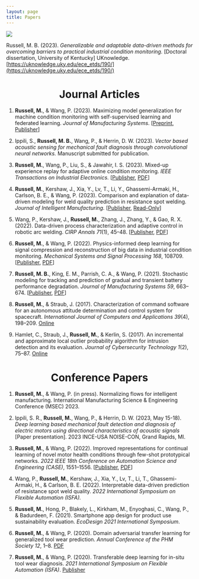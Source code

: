 ```yaml
---
layout: page
title: Papers
---
```


<div style="text-align: left;">
    <a href="https://scholar.google.com/citations?user=FNyNIFgAAAAJ&hl=en">
        <img src="https://img.shields.io/badge/Google%20Scholar-blue" />
    </a>
</div>
<p/>

Russell, M. B. (2023). *Generalizable and adaptable data-driven methods for overcoming barriers to practical industrial condition monitoring.* [Doctoral dissertation, University of Kentucky] UKnowledge. [https://uknowledge.uky.edu/ece_etds/190/](https://uknowledge.uky.edu/ece_etds/190/)

<h1 style="text-align: center;">Journal Articles</h1>

1. **Russell, M.**, & Wang, P. (2023). Maximizing model generalization for machine condition monitoring with self-supervised learning and federated learning. *Journal of Manufacturing Systems*. [[Preprint](https://arxiv.org/abs/2304.14398), [Publisher](https://www.sciencedirect.com/science/article/abs/pii/S0278612523001905)]

2. Ippili, S., **Russell, M. B.**, Wang, P., & Herrin, D. W. (2023). *Vector based acoustic sensing for mechanical fault diagnosis through convolutional neural networks.* Manuscript submitted for publication.

3. **Russell, M.**, Wang, P., Liu, S., & Jawahir, I. S. (2023). Mixed-up experience replay for adaptive online condition monitoring. *IEEE Transactions on Industrial Electronics.* [[Publisher](https://ieeexplore.ieee.org/document/10083059), [PDF](files/ALL_22-TIE-4784.pdf)]

4. **Russell, M.**, Kershaw, J., Xia, Y., Lv, T., Li, Y., Ghassemi-Armaki, H., Carlson, B. E., & Wang, P. (2023). Comparison and explanation of data-driven modeling for weld quality prediction in resistance spot welding. *Journal of Intelligent Manufacturing.* [[Publisher](https://link.springer.com/article/10.1007/s10845-023-02108-1), [Read-Only](https://rdcu.be/c8ZSO)]

5. Wang, P., Kershaw, J., **Russell, M.**, Zhang, J., Zhang, Y., & Gao, R. X. (2022). Data-driven process characterization and adaptive control in robotic arc welding. *CIRP Annals 71*(1), 45&ndash;48. [[Publisher](https://www.sciencedirect.com/science/article/abs/pii/S0007850622000920?dgcid=coauthor), [PDF](files/CIRP2022_RoboticWelding_Submission.pdf)]

6. **Russell, M.**, & Wang, P. (2022). Physics-informed deep learning for signal compression and reconstruction of big data in industrial condition monitoring. *Mechanical Systems and Signal Processing 168*, 108709. [[Publisher](https://www.sciencedirect.com/science/article/abs/pii/S0888327021010293), [PDF](files/2021-11-18_MSSP_AE_Compression_Round2.pdf)]

7. **Russell, M. B.**, King, E. M., Parrish, C. A., & Wang, P. (2021). Stochastic modeling for tracking and prediction of gradual and transient battery performance degradation. *Journal of Manufacturing Systems 59*, 663&ndash;674. [[Publisher](https://www.sciencedirect.com/science/article/abs/pii/S0278612521000881), [PDF](files/promfg_NAMARC_russell.pdf)]

8. **Russell, M.**, & Straub, J. (2017). Characterization of command software for an autonomous attitude determination and control system for spacecraft. *International Journal of Computers and Applications 39*(4), 198&ndash;209. [Online](https://www.tandfonline.com/doi/abs/10.1080/1206212X.2017.1329261)

9. Hamlet, C., Straub, J., **Russell, M.**, & Kerlin, S. (2017). An incremental and approximate local outlier probability algorithm for intrusion detection and its evaluation. *Journal of Cybersecurity Technology 1*(2), 75&ndash;87. [Online](https://www.tandfonline.com/doi/full/10.1080/23742917.2016.1226651)

<h1 style="text-align: center;">Conference Papers</h1>

1. **Russell, M.**, & Wang, P. (in press). Normalizing flows for intelligent manufacturing. International Manufacturing Science & Engineering Conference (MSEC) 2023.

2. Ippili, S. R., **Russell, M.**, Wang, P., & Herrin, D. W. (2023, May 15-18). *Deep learning based mechanical fault detection and diagnosis of electric motors using directional characteristics of acoustic signals* [Paper presentation]. 2023 INCE-USA NOISE-CON, Grand Rapids, MI.  

3. **Russell, M.**, & Wang, P. (2022). Improved representations for continual learning of novel motor health conditions through few-shot prototypical networks. *2022 IEEE 18th Conference on Automation Science and Engineering (CASE)*, 1551&ndash;1556. [[Publisher](https://ieeexplore.ieee.org/abstract/document/9926567), [PDF](files/RussellWang_CASE2022_FINAL.pdf)]

4. Wang, P., **Russell, M.**, Kershaw, J., Xia, Y., Lv, T., Li, T., Ghassemi-Armaki, H., & Carlson, B. E. (2022). Interpretable data-driven prediction of resistance spot weld quality. *2022 International Symposium on Flexible Automation (ISFA).*

5. **Russell, M.**, Hong, P., Blakely, L., Kirkham, M., Enyoghasi, C., Wang, P., & Badurdeen, F. (2021). Smartphone app design for product use sustainability evaluation. *EcoDesign 2021 International Symposium*.

6. **Russell, M.**, & Wang, P. (2020). Domain adversarial transfer learning for generalized tool wear prediction. *Annual Conference of the PHM Society 12*, 1&ndash;8. [PDF](https://papers.phmsociety.org/index.php/phmconf/article/download/1137/910)
 
7. **Russell, M.**, & Wang, P. (2020). Transferable deep learning for in-situ tool wear diagnosis. *2021 International Symposium on Flexible Automation (ISFA)*. [Publisher](https://asmedigitalcollection.asme.org/ISFA/proceedings-abstract/ISFA2020/83617/V001T09A006/1087345)
